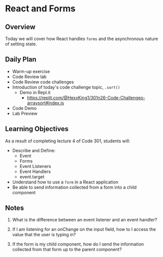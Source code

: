 # React and Forms

## Overview

Today we will cover how React handles `forms` and the asynchronous nature of setting state.

## Daily Plan

- Warm-up exercise
- Code Review lab
- Code Review code challenges
- Introduction of today's code challenge topic, `.sort()`
  - Demo in Repl.it
    - <https://replit.com/@HexxKing1/301n26-Code-Challenges-arraysort#index.js>
- Code Demo
- Lab Preview

## Learning Objectives

As a result of completing lecture 4 of Code 301, students will:

- Describe and Define:
  - Event
  - Forms
  - Event Listeners
  - Event Handlers
  - event.target
- Understand how to use a `form` in a React application
- Be able to send information collected from a form into a child component

## Notes

1. What is the difference between an event listener and an event handler?

1. If I am listening for an onChange on the input field, how to I access the value that the user is typing in?

1. If the form is my child component, how do I send the information collected from that form up to the parent component?
